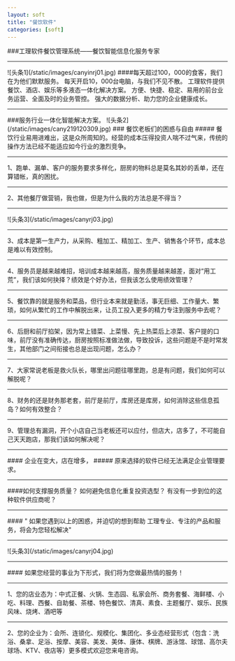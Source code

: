 ```yaml
---
layout: soft
title: "餐饮软件"
categories: [soft]
---
```

###工理软件餐饮管理系统——餐饮智能信息化服务专家
<hr/>
![头条1](/static/images/canyinrj01.jpg)
####每天超过100，000的食客，我们在为他们默默服务。
每天开启10，000台电脑，与我们不见不散。
工理软件提供餐饮、酒店、娱乐等多液态一体化解决方案。
方便、快捷、稳定、易用的前台业务运营、全面及时的业务管控。
强大的数据分析、助力您的企业健康成长。
<hr/>
###服务行业一体化智能解决方案。
![头条2](/static/images/cany219120309.jpg)
###  餐饮老板们的困惑与自由
##### 餐饮行业易用进难出，这是众所周知的。经营的成本压得投资人喘不过气来，传统的操作方法已经不能适应如今行业的激烈竞争。
<hr/>
1、跑单、漏单、客户的服务要求多样化，厨房的物料总是莫名其妙的丢单，还在算错帐，真的困扰。
<hr/>
2、其他餐厅做营销，我也做，但是为什么我的方法总是不得当？
<hr/>
![头条3](/static/images/canyrj03.jpg)
<hr/>
3、成本是第一生产力，从采购、粗加工、精加工、生产、销售各个环节，成本总是难以有效控制。
<hr/>
4、服务员是越来越难招，培训成本越来越高，服务质量越来越差，面对“用工荒”，我们该如何抉择？绩效是个好办法，但我该怎么使用绩效管理？
<hr/>
5、餐饮靠的就是服务和菜品，但行业本来就是勤活，事无巨细、工作量大、繁琐，如何从繁忙的工作中解脱出来，让员工投入更多的精力专注到服务中去呢？
<hr/>
6、后厨和前厅掐架，因为常上错菜、上菜慢、先上热菜后上凉菜、客户提的口味，前厅没有准确传达，厨房按照标准做法做，导致投诉，这些问题是不是时常发生，其他部门之间衔接也总是出现问题，怎么办？
<hr/>
7、大家常说老板是救火队长，哪里出问题往哪里跑，总是有问题，我们如何可以解脱呢？
<hr/>
8、财务的还是财务那老套，前厅是前厅，库房还是库房，如何消除这些信息孤岛？如何有效整合？
<hr/>
9、管理总有漏洞，开个小店自己当老板还可以应付，但店大，店多了，不可能自己天天跑店，那我们该如何解决呢？
<hr/>
#### 企业在变大，店在增多，
##### 原来选择的软件已经无法满足企业管理要求。
<hr/>
####如何支撑服务质量？
如何避免信息化重复投资选型？
有没有一步到位的这种软件供应商呢？
<hr/>
####             " 如果您遇到以上的困惑，并迫切的想到帮助
工理专业、专注的产品和服务，将会为您轻松解决"
<hr/>
![头条3](/static/images/canyrj04.jpg)
<hr/>
#### 如果您经营的事业为下形式，我们将为您做最热情的服务！
<hr/>
1、您的店业态为：中式正餐、火锅、生态园、私家会所、商务套餐、海鲜楼、小吃、料理、西餐、自助餐、茶楼、特色餐饮、清真、素食、主题餐厅、娱乐、民族风味、烧烤、酒吧等
<hr/>
2、您的企业为：会所、连锁化、规模化、集团化、多业态经营形式（包含：洗浴、桑拿、足浴、按摩、美容、美发、美体、康体、棋牌、游泳馆、球馆、高尔夫球场、KTV、夜店等）更多模式欢迎您来电咨询。
